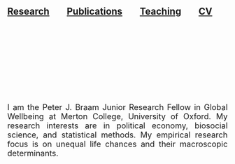 <h2 style="text-align: justify;"><a href="https://eliasnosrati.github.io/research">Research</a>&nbsp; &nbsp; &nbsp; &nbsp; <a href="https://eliasnosrati.github.io/publications">Publications</a>&nbsp; &nbsp; &nbsp; &nbsp; <a href="https://eliasnosrati.github.io/teaching">Teaching</a>&nbsp; &nbsp; &nbsp; &nbsp; <a href="https://eliasnosrati.github.io/cv">CV</a></h2>
<h2 style="text-align: justify;"><br></h2>
<p><br></p>
<p><br></p>
<p><br></p>
<p><br></p>
<p style="text-align: justify;"><span style="font-size: 18px;">I am the Peter J. Braam Junior Research Fellow in Global Wellbeing at Merton College, University of Oxford. My research interests are in political economy, biosocial science, and statistical methods. My empirical research focus is on unequal life chances and their macroscopic determinants.</span></p>
